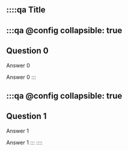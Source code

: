 ::::qa
Title
----
:::qa
@config
collapsible: true
----
Question 0
----
Answer 0

Answer 0
:::

:::qa
@config
collapsible: true
----
Question 1
----
Answer 1

Answer 1
:::
::::
